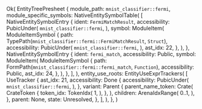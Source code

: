 Ok(
    EntityTreePresheet {
        module_path: `mnist_classifier::fermi`,
        module_specific_symbols: NativeEntitySymbolTable(
            [
                NativeEntitySymbolEntry {
                    ident: `FermiMatchResult`,
                    accessibility: PubicUnder(
                        `mnist_classifier::fermi`,
                    ),
                    symbol: ModuleItem(
                        ModuleItemSymbol {
                            path: TypePath(`mnist_classifier::fermi::FermiMatchResult`, `Struct`),
                            accessibility: PubicUnder(
                                `mnist_classifier::fermi`,
                            ),
                            ast_idx: 22,
                        },
                    ),
                },
                NativeEntitySymbolEntry {
                    ident: `fermi_match`,
                    accessibility: Public,
                    symbol: ModuleItem(
                        ModuleItemSymbol {
                            path: FormPath(`mnist_classifier::fermi::fermi_match`, `Function`),
                            accessibility: Public,
                            ast_idx: 24,
                        },
                    ),
                },
            ],
        ),
        entity_use_roots: EntityUseExprTrackers(
            [
                UseTracker {
                    ast_idx: 21,
                    accessibility: Done {
                        accessibility: PubicUnder(
                            `mnist_classifier::fermi`,
                        ),
                    },
                    variant: Parent {
                        parent_name_token: Crate(
                            CrateToken {
                                token_idx: TokenIdx(
                                    1,
                                ),
                            },
                        ),
                        children: ArenaIdxRange(
                            0..1,
                        ),
                    },
                    parent: None,
                    state: Unresolved,
                },
            ],
        ),
    },
)